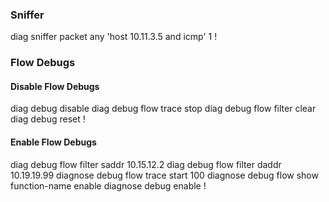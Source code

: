 ### Sniffer

  diag sniffer packet any 'host 10.11.3.5 and icmp' 1
  !


### Flow Debugs
#### Disable Flow Debugs
  diag debug disable
  diag debug flow trace stop
  diag debug flow filter clear
  diag debug reset
  !
#### Enable Flow Debugs
  diag debug flow filter saddr 10.15.12.2
  diag debug flow filter daddr 10.19.19.99
  diagnose debug flow trace start 100
  diagnose debug flow show function-name enable
  diagnose debug enable
  !
